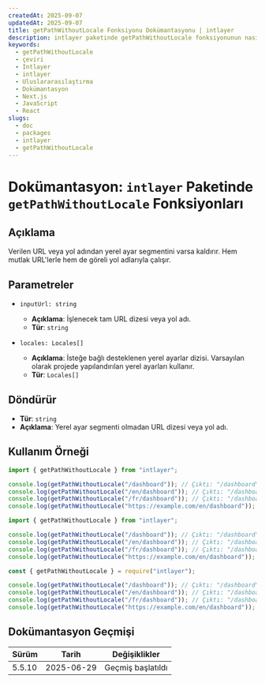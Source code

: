 ```yaml
---
createdAt: 2025-09-07
updatedAt: 2025-09-07
title: getPathWithoutLocale Fonksiyonu Dokümantasyonu | intlayer
description: intlayer paketinde getPathWithoutLocale fonksiyonunun nasıl kullanılacağını görün
keywords:
  - getPathWithoutLocale
  - çeviri
  - Intlayer
  - intlayer
  - Uluslararasılaştırma
  - Dokümantasyon
  - Next.js
  - JavaScript
  - React
slugs:
  - doc
  - packages
  - intlayer
  - getPathWithoutLocale
---
```


# Dokümantasyon: `intlayer` Paketinde `getPathWithoutLocale` Fonksiyonları

## Açıklama

Verilen URL veya yol adından yerel ayar segmentini varsa kaldırır. Hem mutlak URL'lerle hem de göreli yol adlarıyla çalışır.

## Parametreler

- `inputUrl: string`
  - **Açıklama**: İşlenecek tam URL dizesi veya yol adı.
  - **Tür**: `string`

- `locales: Locales[]`
  - **Açıklama**: İsteğe bağlı desteklenen yerel ayarlar dizisi. Varsayılan olarak projede yapılandırılan yerel ayarları kullanır.
  - **Tür**: `Locales[]`

## Döndürür

- **Tür**: `string`
- **Açıklama**: Yerel ayar segmenti olmadan URL dizesi veya yol adı.

## Kullanım Örneği

```typescript codeFormat="typescript"
import { getPathWithoutLocale } from "intlayer";

console.log(getPathWithoutLocale("/dashboard")); // Çıktı: "/dashboard"
console.log(getPathWithoutLocale("/en/dashboard")); // Çıktı: "/dashboard"
console.log(getPathWithoutLocale("/fr/dashboard")); // Çıktı: "/dashboard"
console.log(getPathWithoutLocale("https://example.com/en/dashboard")); // Çıktı: "https://example.com/dashboard"
```

```javascript codeFormat="esm"
import { getPathWithoutLocale } from "intlayer";

console.log(getPathWithoutLocale("/dashboard")); // Çıktı: "/dashboard"
console.log(getPathWithoutLocale("/en/dashboard")); // Çıktı: "/dashboard"
console.log(getPathWithoutLocale("/fr/dashboard")); // Çıktı: "/dashboard"
console.log(getPathWithoutLocale("https://example.com/en/dashboard")); // Çıktı: "https://example.com/dashboard"
```

```javascript codeFormat="commonjs"
const { getPathWithoutLocale } = require("intlayer");

console.log(getPathWithoutLocale("/dashboard")); // Çıktı: "/dashboard"
console.log(getPathWithoutLocale("/en/dashboard")); // Çıktı: "/dashboard"
console.log(getPathWithoutLocale("/fr/dashboard")); // Çıktı: "/dashboard"
console.log(getPathWithoutLocale("https://example.com/en/dashboard")); // Çıktı: "https://example.com/dashboard"
```

## Dokümantasyon Geçmişi

| Sürüm  | Tarih      | Değişiklikler     |
| ------ | ---------- | ----------------- |
| 5.5.10 | 2025-06-29 | Geçmiş başlatıldı |

```

```
